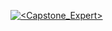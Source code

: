 [![<Capstone_Expert>](https://circleci.com/gh/myfarism/CapstoneExpert.svg?style=svg)](<https://app.circleci.com/pipelines/github/myfarism/CapstoneExpert>)

